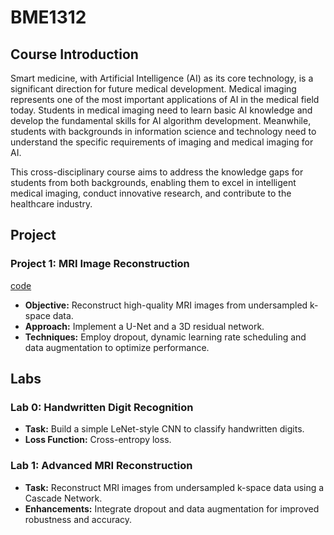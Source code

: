 # BME1312

## Course Introduction

Smart medicine, with Artificial Intelligence (AI) as its core technology, is a significant direction for future medical development. Medical imaging represents one of the most important applications of AI in the medical field today. Students in medical imaging need to learn basic AI knowledge and develop the fundamental skills for AI algorithm development. Meanwhile, students with backgrounds in information science and technology need to understand the specific requirements of imaging and medical imaging for AI.

This cross-disciplinary course aims to address the knowledge gaps for students from both backgrounds, enabling them to excel in intelligent medical imaging, conduct innovative research, and contribute to the healthcare industry.

## Project

### Project 1: MRI Image Reconstruction

[code](https://github.com/XiongWenye/Deep-Learning-Dynamic-MRI-Reconstruction)

- **Objective:** Reconstruct high-quality MRI images from undersampled k-space data.
- **Approach:** Implement a U-Net and a 3D residual network.
- **Techniques:** Employ dropout, dynamic learning rate scheduling and data augmentation to optimize performance.

## Labs

### Lab 0: Handwritten Digit Recognition

- **Task:** Build a simple LeNet-style CNN to classify handwritten digits.
- **Loss Function:** Cross-entropy loss.

### Lab 1: Advanced MRI Reconstruction

- **Task:** Reconstruct MRI images from undersampled k-space data using a Cascade Network.
- **Enhancements:** Integrate dropout and data augmentation for improved robustness and accuracy.